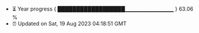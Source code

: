 - ⏳ Year progress { ██████████████████▁▁▁▁▁▁▁▁▁▁▁▁ } 63.06 %
- ⏰ Updated on Sat, 19 Aug 2023 04:18:51 GMT

